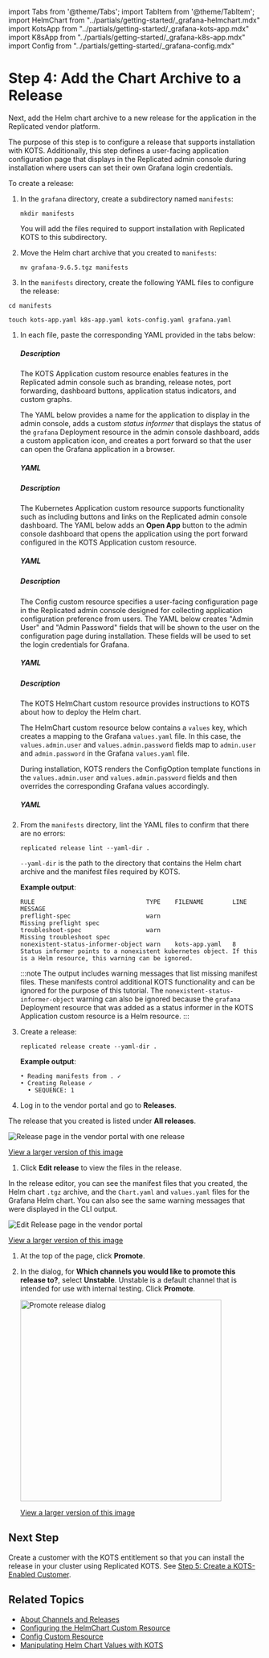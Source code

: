 import Tabs from '@theme/Tabs';
import TabItem from '@theme/TabItem';
import HelmChart from "../partials/getting-started/_grafana-helmchart.mdx"
import KotsApp from "../partials/getting-started/_grafana-kots-app.mdx"
import K8sApp from "../partials/getting-started/_grafana-k8s-app.mdx"
import Config from "../partials/getting-started/_grafana-config.mdx"

# Step 4: Add the Chart Archive to a Release

Next, add the Helm chart archive to a new release for the application in the Replicated vendor platform.

The purpose of this step is to configure a release that supports installation with KOTS. Additionally, this step defines a user-facing application configuration page that displays in the Replicated admin console during installation where users can set their own Grafana login credentials.

To create a release:

1. In the `grafana` directory, create a subdirectory named `manifests`:

   ```
   mkdir manifests
   ```

   You will add the files required to support installation with Replicated KOTS to this subdirectory.

1. Move the Helm chart archive that you created to `manifests`:

   ```
   mv grafana-9.6.5.tgz manifests
   ```

1. In the `manifests` directory, create the following YAML files to configure the release:
   
  ```
  cd manifests
  ```
  ```
  touch kots-app.yaml k8s-app.yaml kots-config.yaml grafana.yaml
  ```

1. In each file, paste the corresponding YAML provided in the tabs below:

   <Tabs>
      <TabItem value="kots-app" label="kots-app.yaml" default>
   <h5>Description</h5>
    <p>The KOTS Application custom resource enables features in the Replicated admin console such as branding, release notes, port forwarding, dashboard buttons, application status indicators, and custom graphs.</p><p>The YAML below provides a name for the application to display in the admin console, adds a custom <em>status informer</em> that displays the status of the <code>grafana</code> Deployment resource in the admin console dashboard, adds a custom application icon, and creates a port forward so that the user can open the Grafana application in a browser.</p>
    <h5>YAML</h5>
    <KotsApp/>
   </TabItem>
   <TabItem value="k8s-app" label="k8s-app.yaml">
   <h5>Description</h5>
    <p>The Kubernetes Application custom resource supports functionality such as including buttons and links on the Replicated admin console dashboard. The YAML below adds an <strong>Open App</strong> button to the admin console dashboard that opens the application using the port forward configured in the KOTS Application custom resource.</p>
    <h5>YAML</h5>
    <K8sApp/>
   </TabItem>
   <TabItem value="config" label="kots-config.yaml">
    <h5>Description</h5>
    <p>The Config custom resource specifies a user-facing configuration page in the Replicated admin console designed for collecting application configuration preference from users. The YAML below creates "Admin User" and "Admin Password" fields that will be shown to the user on the configuration page during installation. These fields will be used to set the login credentials for Grafana.</p>
    <h5>YAML</h5>
    <Config/>
   </TabItem>
   <TabItem value="helmchart" label="grafana.yaml">
    <h5>Description</h5>
    <p>The KOTS HelmChart custom resource provides instructions to KOTS about how to deploy the Helm chart.</p>
    <p>The HelmChart custom resource below contains a <code>values</code> key, which creates a mapping to the Grafana <code>values.yaml</code> file. In this case, the <code>values.admin.user</code> and <code>values.admin.password</code> fields map to <code>admin.user</code> and <code>admin.password</code> in the Grafana <code>values.yaml</code> file.</p>
    <p>During installation, KOTS renders the ConfigOption template functions in the <code>values.admin.user</code> and <code>values.admin.password</code> fields and then overrides the corresponding Grafana values accordingly.</p>
    <h5>YAML</h5>
    <HelmChart/>
   </TabItem>
   </Tabs>

1. From the `manifests` directory, lint the YAML files to confirm that there are no errors:

   ```
   replicated release lint --yaml-dir .
   ```
   `--yaml-dir` is the path to the directory that contains the Helm chart archive and the manifest files required by KOTS.

   **Example output**:

   ```
   RULE                               TYPE    FILENAME        LINE  MESSAGE                                                     
   preflight-spec                     warn                          Missing preflight spec
   troubleshoot-spec                  warn                          Missing troubleshoot spec
   nonexistent-status-informer-object warn    kots-app.yaml   8     Status informer points to a nonexistent kubernetes object. If this is a Helm resource, this warning can be ignored.
   ```
   :::note
   The output includes warning messages that list missing manifest files. These manifests control additional KOTS functionality and can be ignored for the purpose of this tutorial. The `nonexistent-status-informer-object` warning can also be ignored because the `grafana` Deployment resource that was added as a status informer in the KOTS Application custom resource is a Helm resource.
   :::

1. Create a release:

   ```
   replicated release create --yaml-dir .
   ```
   **Example output**:
   ```
   • Reading manifests from . ✓
   • Creating Release ✓
     • SEQUENCE: 1
   ```

1. Log in to the vendor portal and go to **Releases**.

  The release that you created is listed under **All releases**.

  ![Release page in the vendor portal with one release](/images/grafana-release-seq-1.png)

  [View a larger version of this image](/images/grafana-release-seq-1.png)

1. Click **Edit release** to view the files in the release.

  In the release editor, you can see the manifest files that you created, the Helm chart `.tgz` archive, and the `Chart.yaml` and `values.yaml` files for the Grafana Helm chart. You can also see the same warning messages that were displayed in the CLI output.

  ![Edit Release page in the vendor portal](/images/grafana-edit-release-seq-1.png)

  [View a larger version of this image](/images/grafana-edit-release-seq-1.png)

1. At the top of the page, click **Promote**.

1. In the dialog, for **Which channels you would like to promote this release to?**, select **Unstable**. Unstable is a default channel that is intended for use with internal testing. Click **Promote**.

   <img alt="Promote release dialog" src="/images/release-promote.png" width="400px"/>

   [View a larger version of this image](/images/release-promote.png)    

## Next Step

Create a customer with the KOTS entitlement so that you can install the release in your cluster using Replicated KOTS. See [Step 5: Create a KOTS-Enabled Customer](tutorial-config-create-customer).

## Related Topics

* [About Channels and Releases](/vendor/releases-about)
* [Configuring the HelmChart Custom Resource](/vendor/helm-native-v2-using)
* [Config Custom Resource](/reference/custom-resource-config)
* [Manipulating Helm Chart Values with KOTS](/vendor/helm-optional-value-keys)